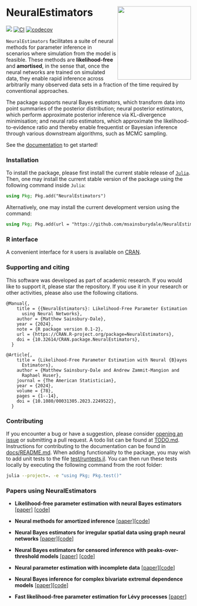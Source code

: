 # NeuralEstimators <img align="right" width="200" src="https://github.com/msainsburydale/NeuralEstimators.jl/blob/main/docs/src/assets/logo.png?raw=true">

[![][docs-dev-img]][docs-dev-url]
[![CI](https://github.com/msainsburydale/NeuralEstimators.jl/actions/workflows/CI.yml/badge.svg)](https://github.com/msainsburydale/NeuralEstimators.jl/actions/workflows/CI.yml)
[![codecov](https://codecov.io/gh/msainsburydale/NeuralEstimators.jl/branch/main/graph/badge.svg?token=6cXItEsKs5)](https://app.codecov.io/gh/msainsburydale/NeuralEstimators.jl)

[docs-dev-img]: https://img.shields.io/badge/docs-dev-blue.svg
[docs-dev-url]: https://msainsburydale.github.io/NeuralEstimators.jl/dev/

[R-repo-img]: https://img.shields.io/badge/R-interface-blue.svg
[R-repo-url]: https://github.com/msainsburydale/NeuralEstimators

`NeuralEstimators` facilitates a suite of neural methods for parameter inference in scenarios where simulation from the model is feasible. These methods are **likelihood-free** and **amortised**, in the sense that, once the neural networks are trained on simulated data, they enable rapid inference across arbitrarily many observed data sets in a fraction of the time required by conventional approaches. 

The package supports neural Bayes estimators, which transform data into point summaries of the posterior distribution; neural posterior estimators, which perform approximate posterior inference via KL-divergence minimisation; and neural ratio estimators, which approximate the likelihood-to-evidence ratio and thereby enable frequentist or Bayesian inference through various downstream algorithms, such as MCMC sampling. 

See the [documentation](https://msainsburydale.github.io/NeuralEstimators.jl/dev/) to get started!


### Installation 

To install the package, please first install the current stable release of [`Julia`](https://julialang.org/downloads/). Then, one may install the current stable version of the package using the following command inside `Julia`:

```julia
using Pkg; Pkg.add("NeuralEstimators")
```

Alternatively, one may install the current development version using the command:

```julia
using Pkg; Pkg.add(url = "https://github.com/msainsburydale/NeuralEstimators.jl")
```


### R interface

A convenient interface for `R` users is available on [CRAN](https://CRAN.R-project.org/package=NeuralEstimators). 

### Supporting and citing

This software was developed as part of academic research. If you would like to support it, please star the repository. If you use it in your research or other activities, please also use the following citations.

```
@Manual{,
    title = {{NeuralEstimators}: Likelihood-Free Parameter Estimation
      using Neural Networks},
    author = {Matthew Sainsbury-Dale},
    year = {2024},
    note = {R package version 0.1-2},
    url = {https://CRAN.R-project.org/package=NeuralEstimators},
    doi = {10.32614/CRAN.package.NeuralEstimators},
  }

@Article{,
    title = {Likelihood-Free Parameter Estimation with Neural {B}ayes
      Estimators},
    author = {Matthew Sainsbury-Dale and Andrew Zammit-Mangion and
      Raphael Huser},
    journal = {The American Statistician},
    year = {2024},
    volume = {78},
    pages = {1--14},
    doi = {10.1080/00031305.2023.2249522},
  }
```

### Contributing

If you encounter a bug or have a suggestion, please consider [opening an issue](https://github.com/msainsburydale/NeuralEstimators.jl/issues) or submitting a pull request. A todo list can be found at [TODO.md](https://github.com/msainsburydale/NeuralEstimators.jl/tree/main/TODO.md). Instructions for contributing to the documentation can be found in [docs/README.md](https://github.com/msainsburydale/NeuralEstimators.jl/tree/main/docs/README.md). When adding functionality to the package, you may wish to add unit tests to the file [test/runtests.jl](https://github.com/msainsburydale/NeuralEstimators.jl/tree/main/test/runtests.jl). You can then run these tests locally by executing the following command from the root folder:
```bash
julia --project=. -e "using Pkg; Pkg.test()"
```

### Papers using NeuralEstimators

- **Likelihood-free parameter estimation with neural Bayes estimators** [[paper]](https://doi.org/10.1080/00031305.2023.2249522) [[code]](https://github.com/msainsburydale/NeuralBayesEstimators)

- **Neural methods for amortized inference** [[paper]](https://doi.org/10.1146/annurev-statistics-112723-034123)[[code]](https://github.com/andrewzm/Amortised_Neural_Inference_Review)

- **Neural Bayes estimators for irregular spatial data using graph neural networks** [[paper]](https://doi.org/10.1080/10618600.2024.2433671)[[code]](https://github.com/msainsburydale/NeuralEstimatorsGNN)

- **Neural Bayes estimators for censored inference with peaks-over-threshold models** [[paper]](https://jmlr.org/papers/v25/23-1134.html) [[code]](https://github.com/Jbrich95/CensoredNeuralEstimators)

- **Neural parameter estimation with incomplete data** [[paper]](https://arxiv.org/abs/2501.04330)[[code]](https://github.com/msainsburydale/NeuralIncompleteData)

- **Neural Bayes inference for complex bivariate extremal dependence models** [[paper]](https://arxiv.org/abs/2503.23156)[[code]]( https://github.com/lidiamandre/NBE_classifier_depmodels)

- **Fast likelihood-free parameter estimation for Lévy processes** [[paper]](https://www.arxiv.org/abs/2505.01639)